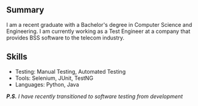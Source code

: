 

<!--
**santshvm/santshvm** is a ✨ _special_ ✨ repository because its `README.md` (this file) appears on your GitHub profile.

Here are some ideas to get you started:

- 🔭 I’m currently working on ...
- 🌱 I’m currently learning ...
- 👯 I’m looking to collaborate on ...
- 🤔 I’m looking for help with ...
- 💬 Ask me about ...
- 📫 How to reach me: ...
- 😄 Pronouns: ...
- ⚡ Fun fact: ...
-->

## Summary

I am a recent graduate with a Bachelor's degree in Computer Science and Engineering. I am currently working as a Test Engineer at a company that provides BSS software to the telecom industry. 

## Skills
- Testing: Manual Testing, Automated Testing <br> 
- Tools: Selenium, JUnit, TestNG <br> 
- Languages: Python, Java <br> 


**<i>P.S.<i>** <i> I have recently transitioned to software testing from development<i>

